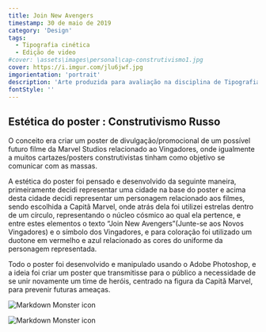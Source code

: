```yaml
---
title: Join New Avengers
timestamp: 30 de maio de 2019
category: 'Design'
tags:
  - Tipografia cinética
  - Edição de video
#cover: \assets\images\personal\cap-construtivismo1.jpg
cover: https://i.imgur.com/jlu6jwf.jpg
imgorientation: 'portrait'
description: 'Arte produzida para avaliação na disciplina de Tipografia 1, do curso de Design Digital.'
fontStyle: ''
---
```


## Estética do poster : Construtivismo Russo

O conceito era criar um poster de divulgação/promocional de um possível futuro filme da Marvel Studios relacionado ao Vingadores, onde igualmente a muitos cartazes/posters construtivistas tinham como objetivo se comunicar com as massas.

A estética do poster foi pensado e desenvolvido da seguinte maneira, primeiramente decidi representar uma cidade na base do poster e acima desta cidade decidi representar um personagem relacionado aos filmes, sendo escolhida a Capitã Marvel, onde atrás dela foi utilizei estrelas dentro de um círculo, representando o núcleo cósmico ao qual ela pertence, e entre estes elementos o texto “Join New Avengers”(Junte-se aos Novos Vingadores) e o símbolo dos Vingadores, e para coloração foi utilizado um duotone em vermelho e azul relacionado as cores do uniforme da personagem representada.

Todo o poster foi desenvolvido e manipulado usando o Adobe Photoshop, e a ideia foi criar um poster que transmitisse para o público a necessidade de se unir novamente um time de heróis, centrado na figura da Capitã Marvel, para prevenir futuras ameaças.

<img src="https://i.imgur.com/jlu6jwf.jpg"
     alt="Markdown Monster icon"
     class="img-fluid" />

<img src="https://i.imgur.com/SG2navJ.jpg"
     alt="Markdown Monster icon"
     class="img-fluid" />
